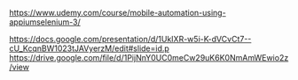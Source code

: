 https://www.udemy.com/course/mobile-automation-using-appiumselenium-3/

https://docs.google.com/presentation/d/1UkIXR-w5i-K-dVCvCt7--cU_KcqnBW1023tJAVyerzM/edit#slide=id.p
https://drive.google.com/file/d/1PijNnY0UC0meCw29uK6K0NmAmWEwio2z/view
